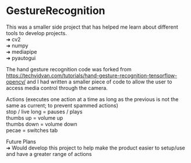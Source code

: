 # GestureRecognition

This was a smaller side project that has helped me learn about different tools to develop projects.<br />
 ➜ cv2<br />
 ➜ numpy<br />
 ➜ mediapipe<br />
 ➜ pyautogui<br />

The hand gesture recognition code was forked from https://techvidvan.com/tutorials/hand-gesture-recognition-tensorflow-opencv/ and I had written a smaller piece of code to allow the user to access media control through the camera.<br />

Actions (executes one action at a time as long as the previous is not the same as current; to prevent spammed actions)<br />
stop / live long = pauses / plays<br />
thumbs up = volume up<br />
thumbs down = volume down<br />
pecae = switches tab<br />

Future Plans<br />
➜ Would develop this project to help make the product easier to setup/use and have a greater range of actions<br />
